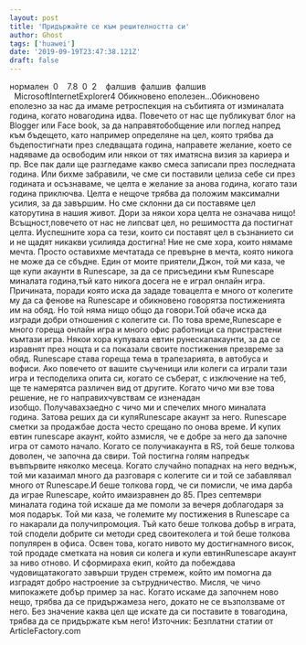 ```yaml
---
layout: post
title: 'Придържайте се към решителността си'
author: Ghost
tags: ['huawei']
date: '2019-09-19T23:47:38.121Z'
draft: false
---
```


нормален  0    7.8  0  2    фалшив  фалшив  фалшив                                          MicrosoftInternetExplorer4 Обикновено еполезен...Обикновено еполезно за нас да имаме ретроспекция на събитията от изминалата година, когато новагодина идва. Повечето от нас ще публикуват блог на Blogger или Face book, за да направятобобщение или поглед напред към бъдещето, като например определяне на цел, която трябва да бъдепостигнати през следващата година, направете желание, което се надяваме да освободим или някои от тях иматясна визия за кариера и пр. Все пак дали ще разгледаме какво смеса записали през последната година. Или бихме забравили, че сме си поставили целиза себе си през годината и осъзнаваме, че целта е желание за aнова година, когато тази година приключва. Целта е нещоче трябва да положим максимални усилия, за да завършим. Но сме склонни да си поставяме цел каторутина в нашия живот. Дори за някои хора целта не означава нищо! Всъщност,повечето от нас не липсват цел, но решимостта да постигнат целта. Иуспешните хора са тези, които си поставят цел в съзнанието си и не щадят никакви усилияда достигна! Ние не сме хора, които нямаме мечта. Просто оставихме мечтатада се превърне в мечта, която никога не може да се сбъдне. Един от моите приятели,Джон, той ми каза, че ще купи акаунти в Runescape, за да се присъедини към Runescape миналата година,тъй като никога досега не е играл онлайн игра. Причината, поради която иска да зададе товацелта е много от колегите му да са фенове на Runescape и обикновено говорятза постиженията им на обяд. Но той няма нищо общо да говори.Той обаче иска да изгради добри отношения с колегите си. По това време,Runescape е много гореща онлайн игра и много офис работници са пристрастени къмтази игра. Някои хора купуваха евтин рунескапакаунти, за да се изравнят през нощта и са показали своите постижения презвреме за обяд. Runescape става гореща тема в трапезарията, в автобуса и вофиси. Ако повечето от вашите съученици или колеги са играли тази игра и тесподелиха опита си, когато се съберат, с изключение на теб, ще те намерятса различен вид от другите. Когато чичо ми взе това решение, не го направихчувствам се изненадан изобщо. Получавахзаедно с чичо ми и спечелих много миналата година. Затова реших да си купяRunescape акаунт за него. Runescape сметки за продажбае доста често срещано по онова време. И купих евтин runescape акаунт, който азмисля, че е добре за него да започне игра от самото начало. Когато се получиакаунта в RS, той беше толкова доволен, че започна да свири. Той постигна голям напредък въвпървите няколко месеца. Когато случайно попаднах на него веднъж, той ми казаимал много да разговаря с колегите си и той се забавлявал много от Runescape.И беше толкова горд, че си помисли, че има дарба да играе Runescape, който имаизравнен до 85. През септември миналата година той искаше да ме помоли за вечеря доблагодаря за моя подарък. Той ми каза, че големите му постижения в Runescape са го накарали да получипромоция. Тъй като беше толкова добър в играта, той сподели добрите си методи сред своитеколега и той беше толкова популярен в офиса. Освен това, когато нивото му достигнамного висок, той продаде сметката на новия си колега и купи евтинRunescape акаунт за ниво отново. И сформираха екип, който да побеждава чудовищатакогато завърши труден стремеж, който им помогна да изградят добро настроение за сътрудничество. Мисля, че чичо мипокажете добър пример за нас. Когато искаме да започнем ново нещо, трябва да се придържамеза него, докато не се възползваме от него. Без значение каква цел ще искате да си поставите в товагодина, трябва да се придържате към него! Източник: Безплатни статии от ArticleFactory.com

